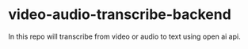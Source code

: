 # video-audio-transcribe-backend
In this repo will transcribe from video or audio to text using open ai api.

